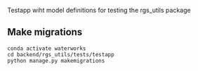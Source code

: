 
Testapp wiht model definitions for testing the rgs_utils package




## Make migrations

```shell
conda activate waterworks
cd backend/rgs_utils/tests/testapp
python manage.py makemigrations
```
